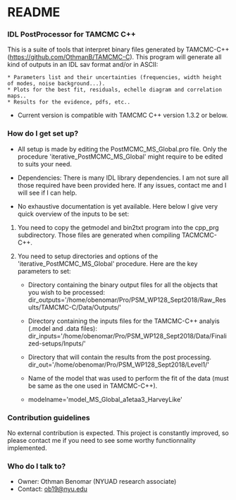 # README #


### IDL PostProcessor for TAMCMC C++ ###

This is a suite of tools that interpret binary files generated by TAMCMC-C++ (https://github.com/OthmanB/TAMCMC-C). 
This program will generate all kind of outputs in an IDL sav format and/or in ASCII: 

	* Parameters list and their uncertainties (frequencies, width height of modes, noise background...).
	* Plots for the best fit, residuals, echelle diagram and correlation maps..
	* Results for the evidence, pdfs, etc.. 

* Current version is compatible with TAMCMC C++ version 1.3.2 or below.

### How do I get set up? ###

* All setup is made by editing the PostMCMC_MS_Global.pro file. Only the procedure 'iterative_PostMCMC_MS_Global' might require to be edited to suits your need.

* Dependencies: There is many IDL library dependencies. I am not sure all those required have been provided here. If any issues, contact me and I will see if I can help.

* No exhaustive documentation is yet available. 
Here below I give very quick overview of the inputs to be set:

1. You need to copy the getmodel and bin2txt program into the cpp_prg subdirectory.  Those files are generated when compiling TACMCMC-C++.
2. You need to setup  directories and options of the 'iterative_PostMCMC_MS_Global' procedure. Here are the key parameters to set:
    
	- Directory containing the binary output files for all the objects that you wish to be processed:
    	dir_outputs='/home/obenomar/Pro/PSM_WP128_Sept2018/Raw_Results/TAMCMC-C/Data/Outputs/'
    	
	- Directory containing the inputs files for the TAMCMC-C++ analyis (.model and .data files):
    	dir_inputs='/home/obenomar/Pro/PSM_WP128_Sept2018/Data/Finalized-setups/Inputs/'
    	
    - Directory that will contain the results from the post processing. 
    	dir_out='/home/obenomar/Pro/PSM_WP128_Sept2018/Level1/'
    	
    - Name of the model that was used to perform the fit of the data (must be same as the one used in TAMCMC-C++).
    
    - modelname='model_MS_Global_a1etaa3_HarveyLike'


### Contribution guidelines ###

No external contribution is expected. This project is constantly improved, so please contact me if you need to see some worthy functionnality implemented. 

### Who do I talk to? ###

* Owner: Othman Benomar (NYUAD research associate)
* Contact: ob19@nyu.edu
